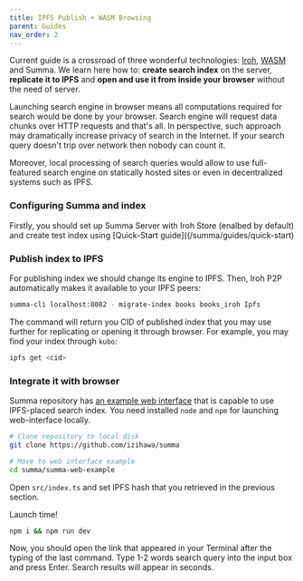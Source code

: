 ```yaml
---
title: IPFS Publish + WASM Browsing
parent: Guides
nav_order: 2
---
```

Current guide is a crossroad of three wonderful technologies: [Iroh](https://github.com/n0-computer/iroh), [WASM](https://webassembly.org/getting-started/developers-guide/) and Summa.
We learn here how to: 
**create search index** on the server, 
**replicate it to IPFS**
and **open and use it from inside your browser** without the need of server.

Launching search engine in browser means all computations required for search would be done by your browser. Search engine will request data chunks over HTTP requests and that's all.
In perspective, such approach may dramatically increase privacy of search in the Internet. If your search query doesn't trip over network then nobody can count it.

Moreover, local processing of search queries would allow to use full-featured search engine on statically hosted sites or even in decentralized systems such as IPFS.

### Configuring Summa and index

Firstly, you should set up Summa Server with Iroh Store (enalbed by default) and create test index using [Quick-Start guide]((/summa/guides/quick-start) 

### Publish index to IPFS <a name="ipfs"></a>

For publishing index we should change its engine to IPFS. Then, Iroh P2P automatically makes it available to your IPFS peers:
```bash 
summa-cli localhost:8082 - migrate-index books books_iroh Ipfs
```
The command will return you CID of published index that you may use further for replicating or opening it through browser.
For example, you may find your index through `kubo`:
```bash
ipfs get <cid>
```

### Integrate it with browser <a name="web"></a>

Summa repository has [an example web interface](https://github.com/izihawa/summa/tree/master/summa-web-example) that is capable to use IPFS-placed search index.
You need installed `node` and `npm` for launching web-interface locally.
```bash
# Clone repository to local disk
git clone https://github.com/izihawa/summa

# Move to web interface example
cd summa/summa-web-example
```

Open `src/index.ts` and set IPFS hash that you retrieved in the previous section.

Launch time!

```bash
npm i && npm run dev
```

Now, you should open the link that appeared in your Terminal after the typing of the last command.
Type 1-2 words search query into the input box and press Enter. Search results will appear in seconds.